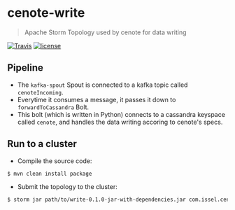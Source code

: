 # cenote-write

> Apache Storm Topology used by cenote for data writing

[![Travis](https://img.shields.io/travis/com/AuthEceSoftEng/cenote-write.svg?style=flat-square&logo=travis&label=)](https://travis-ci.com/AuthEceSoftEng/cenote-write) [![license](https://img.shields.io/github/license/AuthEceSoftEng/cenote-write.svg?style=flat-square)](./LICENSE)

## Pipeline

* The `kafka-spout` Spout is connected to a kafka topic called `cenoteIncoming`.
* Everytime it consumes a message, it passes it down to `forwardToCassandra` Bolt.
* This bolt (which is written in Python) connects to a cassandra keyspace called `cenote`, and handles the data writing accoring to cenote's specs.

## Run to a cluster

* Compile the source code:

```bash
$ mvn clean install package
```

* Submit the topology to the cluster:

```bash
$ storm jar path/to/write-0.1.0-jar-with-dependencies.jar com.issel.cenote.WriteTopology WriteTopology
```